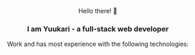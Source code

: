 <div align="center">
  Hello there! 🐾
  
  <h3>I am Yuukari - a full-stack web developer</h3>
  Work and has most experience with the following technologies:
</div>
